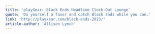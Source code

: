 ```yaml
---
title: 'playXear: Black Ends Headline Clock-Out Lounge'
quote: 'Do yourself a favor and catch Black Ends while you can.'
link: 'http://playxear.com/black-ends-2023/'
article-author: 'Allison Lynch'
---
```

